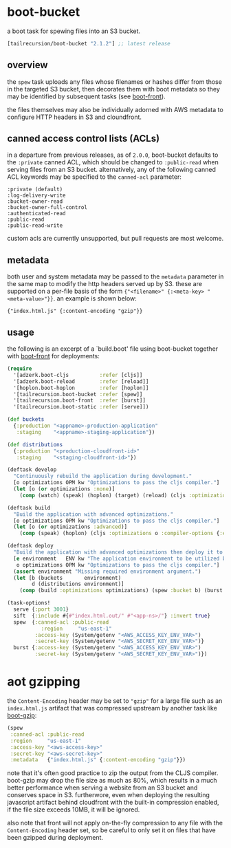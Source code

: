 # boot-bucket

a boot task for spewing files into an S3 bucket.

[](dependency)
```clojure
[tailrecursion/boot-bucket "2.1.2"] ;; latest release
```
[](/dependency)

## overview

the `spew` task uploads any files whose filenames or hashes differ from those in
the targeted S3 bucket, then decorates them with boot metadata so they may be
identified by subsequent tasks (see [boot-front](https://github.com/tailrecursion/boot-front)).

the files themselves may also be individually adorned with AWS metadata to
configure HTTP headers in S3 and cloundfront.

## canned access control lists (ACLs)

in a departure from previous releases, as of `2.0.0`, boot-bucket defaults to
the `:private` canned ACL, which should be changed to `:public-read` when
serving files from an S3 bucket.  alternatively, any of the following canned ACL
keywords may be specified to the `canned-acl` parameter:

```
:private (default)
:log-delivery-write
:bucket-owner-read
:bucket-owner-full-control
:authenticated-read
:public-read
:public-read-write
```

custom acls are currently unsupported, but pull requests are most welcome.

## metadata
both user and system metadata may be passed to the `metadata` parameter in the
same map to modify the http headers served up by S3. these are supported on a
per-file basis of the form `{"<filename>" {:<meta-key> "<meta-value>"}}`. an
example is shown below:

```
{"index.html.js" {:content-encoding "gzip"}}
```

## usage

the following is an excerpt of a `build.boot' file using boot-bucket together
with [boot-front][1] for deployments:

```clojure
(require
  '[adzerk.boot-cljs          :refer [cljs]]
  '[adzerk.boot-reload        :refer [reload]]
  '[hoplon.boot-hoplon        :refer [hoplon]]
  '[tailrecursion.boot-bucket :refer [spew]]
  '[tailrecursion.boot-front  :refer [burst]]
  '[tailrecursion.boot-static :refer [serve]])

(def buckets
  {:production "<appname>-production-application"
   :staging    "<appname>-staging-application"})

(def distributions
  {:production "<production-cloudfront-id>"
   :staging    "<staging-cloudfront-id>"})

(deftask develop
  "Continuously rebuild the application during development."
  [o optimizations OPM kw "Optimizations to pass the cljs compiler."]
  (let [o (or optimizations :none)]
    (comp (watch) (speak) (hoplon) (target) (reload) (cljs :optimizations o) (serve))))

(deftask build
  "Build the application with advanced optimizations."
  [o optimizations OPM kw "Optimizations to pass the cljs compiler."]
  (let [o (or optimizations :advanced)]
    (comp (speak) (hoplon) (cljs :optimizations o :compiler-options {:elide-asserts true}) (sift))))

(deftask deploy
  "Build the application with advanced optimizations then deploy it to s3."
  [e environment   ENV kw "The application environment to be utilized by the service."
   o optimizations OPM kw "Optimizations to pass the cljs compiler."]
  (assert environment "Missing required environment argument.")
  (let [b (buckets       environment)
        d (distributions environment)]
    (comp (build :optimizations optimizations) (spew :bucket b) (burst :distribution d))))

(task-options!
  serve {:port 3001}
  sift  {:include #{#"index.html.out/" #"<app-ns>/"} :invert true}
  spew  {:canned-acl :public-read
	       :region     "us-east-1"
         :access-key (System/getenv "<AWS_ACCESS_KEY_ENV_VAR>")
         :secret-key (System/getenv "<AWS_SECRET_KEY_ENV_VAR>")}
  burst {:access-key (System/getenv "<AWS_ACCESS_KEY_ENV_VAR>")
         :secret-key (System/getenv "<AWS_SECRET_KEY_ENV_VAR>")})
```

# aot gzipping

the `Content-Encoding` header may be set to `"gzip"` for a large file such as
an `index.html.js` artifact that was compressed upstream by another task like
[boot-gzip][2]:

```clojure
(spew
 :canned-acl :public-read
 :region     "us-east-1"
 :access-key "<aws-access-key>"
 :secret-key "<aws-secret-key>"
 :metadata   {"index.html.js" {:content-encoding "gzip"}})
```

note that it's often good practice to zip the output from the CLJS compiler.
boot-gzip may drop the file size as much as 80%, which results in a much better
performance when serving a website from an S3 bucket and conserves space in S3.
furtherwore, even when deploying the resulting javascript artifact behind
cloudfront with the built-in compression enabled, if the file size exceeds
10MB, it will be ignored.

also note that front will not apply on-the-fly compression to any file with the
`Content-Encoding` header set, so be careful to only set it on files that have
been gzipped during deployment.

[1]: http://github.com/tailrecursion/boot-front
[2]: https://github.com/martinklepsch/boot-gzip
